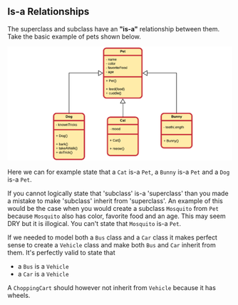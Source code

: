 ## Is-a Relationships

The superclass and subclass have an **"is-a"** relationship between them. Take the basic example of pets shown below.

![Pets](img/pets.png)

Here we can for example state that a `Cat` is-a `Pet`, a `Bunny` is-a `Pet` and a `Dog` is-a `Pet`.

If you cannot logically state that 'subclass' is-a 'superclass' than you made a mistake to make 'subclass' inherit from 'superclass'. An example of this would be the case when you would create a subclass `Mosquito` from `Pet` because `Mosquito` also has color, favorite food and an age. This may seem DRY but it is illogical. You can't state that `Mosquito` is-a `Pet`.

If we needed to model both a `Bus` class and a `Car` class it makes perfect sense to create a `Vehicle` class and make both `Bus` and `Car` inherit from them. It's perfectly valid to state that
* a `Bus` is a `Vehicle`
* a `Car` is a `Vehicle`

A `ChoppingCart` should however not inherit from `Vehicle` because it has wheels.

